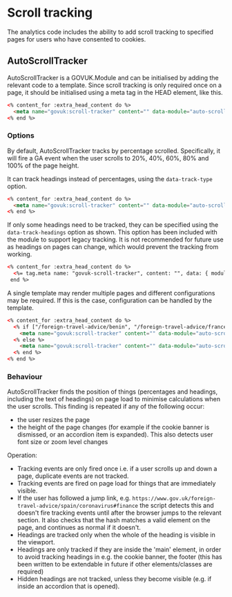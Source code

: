 # Scroll tracking

The analytics code includes the ability to add scroll tracking to specified pages for users who have consented to cookies.

## AutoScrollTracker

AutoScrollTracker is a GOVUK.Module and can be initialised by adding the relevant code to a template. Since scroll tracking is only required once on a page, it should be initialised using a meta tag in the HEAD element, like this.

```html
<% content_for :extra_head_content do %>
  <meta name="govuk:scroll-tracker" content="" data-module="auto-scroll-tracker"/>
<% end %>
```

### Options

By default, AutoScrollTracker tracks by percentage scrolled. Specifically, it will fire a GA event when the user scrolls to 20%, 40%, 60%, 80% and 100% of the page height.

It can track headings instead of percentages, using the `data-track-type` option.

```html
<% content_for :extra_head_content do %>
  <meta name="govuk:scroll-tracker" content="" data-module="auto-scroll-tracker" data-track-type="headings"/>
<% end %>
```

If only some headings need to be tracked, they can be specified using the `data-track-headings` option as shown. This option has been included with the module to support legacy tracking. It is not recommended for future use as headings on pages can change, which would prevent the tracking from working.

```html
<% content_for :extra_head_content do %>
  <%= tag.meta name: "govuk-scroll-tracker", content: "", data: { module: "auto-scroll-tracker", "track-type": "headings", "track-headings": ["Example heading", "Another example heading"].to_json } %>
 end %>
```

A single template may render multiple pages and different configurations may be required. If this is the case, configuration can be handled by the template.

```html
<% content_for :extra_head_content do %>
  <% if ["/foreign-travel-advice/benin", "/foreign-travel-advice/france"].include?(content_item.base_path) %>
    <meta name="govuk:scroll-tracker" content="" data-module="auto-scroll-tracker" data-track-type="headings" data-track-headings="['Summary']"/>
  <% else %>
    <meta name="govuk:scroll-tracker" content="" data-module="auto-scroll-tracker"/>
  <% end %>
<% end %>
```

### Behaviour

AutoScrollTracker finds the position of things (percentages and headings, including the text of headings) on page load to minimise calculations when the user scrolls. This finding is repeated if any of the following occur:

- the user resizes the page
- the height of the page changes (for example if the cookie banner is dismissed, or an accordion item is expanded). This also detects user font size or zoom level changes

Operation:

- Tracking events are only fired once i.e. if a user scrolls up and down a page, duplicate events are not tracked.
- Tracking events are fired on page load for things that are immediately visible.
- If the user has followed a jump link, e.g. `https://www.gov.uk/foreign-travel-advice/spain/coronavirus#finance` the script detects this and doesn't fire tracking events until after the browser jumps to the relevant section. It also checks that the hash matches a valid element on the page, and continues as normal if it doesn't.
- Headings are tracked only when the whole of the heading is visible in the viewport.
- Headings are only tracked if they are inside the 'main' element, in order to avoid tracking headings in e.g. the cookie banner, the footer (this has been written to be extendable in future if other elements/classes are required)
- Hidden headings are not tracked, unless they become visible (e.g. if inside an accordion that is opened).
